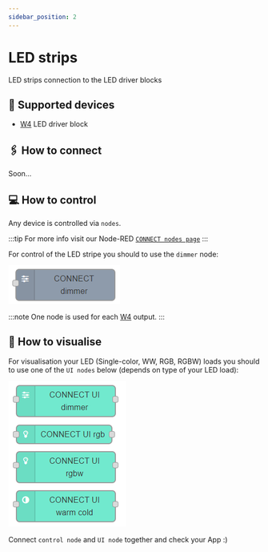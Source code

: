 ```yaml
---
sidebar_position: 2
---
```


# LED strips

LED strips connection to the LED driver blocks

## 📜 Supported devices

- [W4](/docs/blocks/w4) LED driver block

## 🖇️ How to connect

Soon...

## 💻 How to control

Any device is controlled via `nodes`.

:::tip
For more info visit our Node-RED [`CONNECT nodes page`](https://flows.nodered.org/node/connect-nodes)
:::

For control of the LED stripe you should to use the `dimmer` node:

![LED strips nodes](led-strips_2.png)

:::note
One node is used for each [W4](/docs/blocks/w4) output.
:::

## 📲 How to visualise

For visualisation your LED (Single-color, WW, RGB, RGBW) loads you should to use one of the `UI nodes` below (depends on type of your LED load):

![LED strips UI nodes](led-strips_1.png)

Connect `control node` and `UI node` together and check your App :)